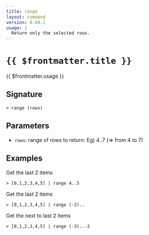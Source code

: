 ```yaml
---
title: range
layout: command
version: 0.60.1
usage: |
  Return only the selected rows.
---
```


# `{{ $frontmatter.title }}`

<div style='white-space: pre-wrap;'>{{ $frontmatter.usage }}</div>

## Signature

`> range (rows)`

## Parameters

- `rows`: range of rows to return: Eg) 4..7 (=> from 4 to 7)

## Examples

Get the last 2 items

```shell
> [0,1,2,3,4,5] | range 4..5
```

Get the last 2 items

```shell
> [0,1,2,3,4,5] | range (-2)..
```

Get the next to last 2 items

```shell
> [0,1,2,3,4,5] | range (-3)..-2
```
